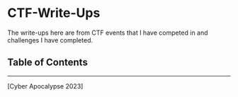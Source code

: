 # CTF-Write-Ups

The write-ups here are from CTF events that I have competed in and challenges I have completed.

## Table of Contents
-------------------

[Cyber Apocalypse 2023]

